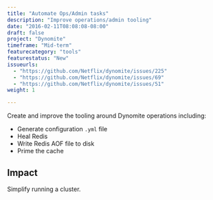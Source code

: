 ```yaml
---
title: "Automate Ops/Admin tasks"
description: "Improve operations/admin tooling"
date: "2016-02-11T08:08:08-08:00"
draft: false
project: "Dynomite"
timeframe: "Mid-term"
featurecategory: "tools"
featurestatus: "New"
issueurls: 
  - "https://github.com/Netflix/dynomite/issues/225"
  - "https://github.com/Netflix/dynomite/issues/69"
  - "https://github.com/Netflix/dynomite/issues/51"
weight: 1

---
```


Create and improve the tooling around Dynomite operations including:

- Generate configuration `.yml` file
- Heal Redis
- Write Redis AOF file to disk
- Prime the cache


## Impact

Simplify running a cluster.
